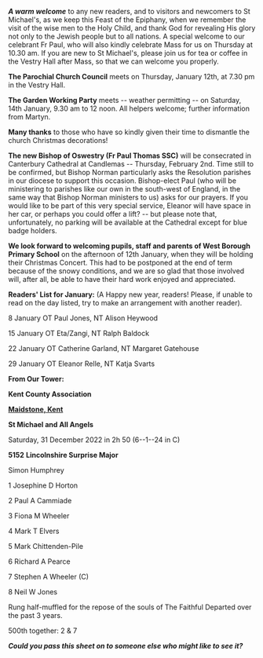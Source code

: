 
***A warm welcome*** to any new readers, and to visitors and newcomers
to St Michael\'s, as we keep this Feast of the Epiphany, when we
remember the visit of the wise men to the Holy Child, and thank God for
revealing His glory not only to the Jewish people but to all nations. A
special welcome to our celebrant Fr Paul, who will also kindly celebrate
Mass for us on Thursday at 10.30 am. If you are new to St Michael\'s,
please join us for tea or coffee in the Vestry Hall after Mass, so that
we can welcome you properly.

**The Parochial Church Council** meets on Thursday, January 12th, at
7.30 pm in the Vestry Hall.

**The Garden Working Party** meets -- weather permitting -- on Saturday,
14th January, 9.30 am to 12 noon. All helpers welcome; further
information from Martyn.

**Many thanks** to those who have so kindly given their time to
dismantle the church Christmas decorations!

**The new Bishop of Oswestry (Fr Paul Thomas SSC)** will be consecrated
in Canterbury Cathedral at Candlemas -- Thursday, February 2nd. Time
still to be confirmed, but Bishop Norman particularly asks the
Resolution parishes in our diocese to support this occasion.
Bishop-elect Paul (who will be ministering to parishes like our own in
the south-west of England, in the same way that Bishop Norman ministers
to us) asks for our prayers. If you would like to be part of this very
special service, Eleanor will have space in her car, or perhaps you
could offer a lift? -- but please note that, unfortunately, no parking
will be available at the Cathedral except for blue badge holders.

**We look forward to welcoming pupils, staff and parents of West Borough
Primary School** on the afternoon of 12th January, when they will be
holding their Christmas Concert. This had to be postponed at the end of
term because of the snowy conditions, and we are so glad that those
involved will, after all, be able to have their hard work enjoyed and
appreciated.

**Readers\' List for January:** (A Happy new year, readers! Please, if
unable to read on the day listed, try to make an arrangement with
another reader).

8 January OT Paul Jones, NT Alison Heywood

15 January OT Eta/Zangi, NT Ralph Baldock

22 January OT Catherine Garland, NT Margaret Gatehouse

29 January OT Eleanor Relle, NT Katja Svarts

**From Our Tower:**

**Kent County Association**

[**Maidstone,
Kent**](https://dove.cccbr.org.uk/detail.php?tower=12644#_blank)

**St Michael and All Angels**

Saturday, 31 December 2022 in 2h 50 (6--1--24 in C)

**5152** **Lincolnshire Surprise Major**

Simon Humphrey

1 Josephine D Horton

2 Paul A Cammiade

3 Fiona M Wheeler

4 Mark T Elvers

5 Mark Chittenden-Pile

6 Richard A Pearce

7 Stephen A Wheeler (C)

8 Neil W Jones

Rung half-muffled for the repose of the souls of The Faithful Departed
over the past 3 years.

500th together: 2 & 7

***Could you pass this sheet on to someone else who might like to see
it?***
